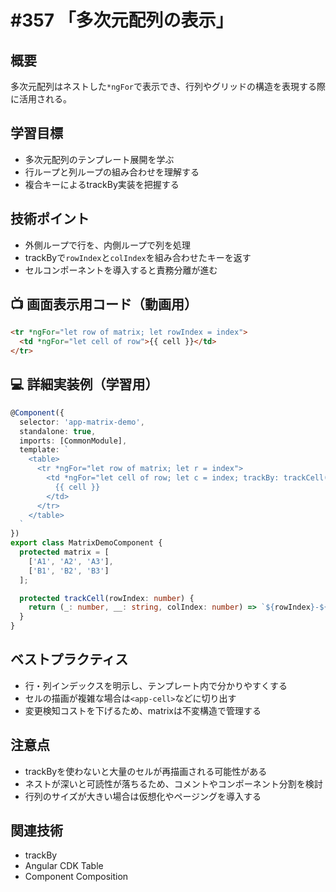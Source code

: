 # #357 「多次元配列の表示」

## 概要
多次元配列はネストした`*ngFor`で表示でき、行列やグリッドの構造を表現する際に活用される。

## 学習目標
- 多次元配列のテンプレート展開を学ぶ
- 行ループと列ループの組み合わせを理解する
- 複合キーによるtrackBy実装を把握する

## 技術ポイント
- 外側ループで行を、内側ループで列を処理
- trackByで`rowIndex`と`colIndex`を組み合わせたキーを返す
- セルコンポーネントを導入すると責務分離が進む

## 📺 画面表示用コード（動画用）
```html
<tr *ngFor="let row of matrix; let rowIndex = index">
  <td *ngFor="let cell of row">{{ cell }}</td>
</tr>
```

## 💻 詳細実装例（学習用）
```typescript
@Component({
  selector: 'app-matrix-demo',
  standalone: true,
  imports: [CommonModule],
  template: `
    <table>
      <tr *ngFor="let row of matrix; let r = index">
        <td *ngFor="let cell of row; let c = index; trackBy: trackCell(r)">
          {{ cell }}
        </td>
      </tr>
    </table>
  `
})
export class MatrixDemoComponent {
  protected matrix = [
    ['A1', 'A2', 'A3'],
    ['B1', 'B2', 'B3']
  ];

  protected trackCell(rowIndex: number) {
    return (_: number, __: string, colIndex: number) => `${rowIndex}-${colIndex}`;
  }
}
```

## ベストプラクティス
- 行・列インデックスを明示し、テンプレート内で分かりやすくする
- セルの描画が複雑な場合は`<app-cell>`などに切り出す
- 変更検知コストを下げるため、matrixは不変構造で管理する

## 注意点
- trackByを使わないと大量のセルが再描画される可能性がある
- ネストが深いと可読性が落ちるため、コメントやコンポーネント分割を検討
- 行列のサイズが大きい場合は仮想化やページングを導入する

## 関連技術
- trackBy
- Angular CDK Table
- Component Composition

